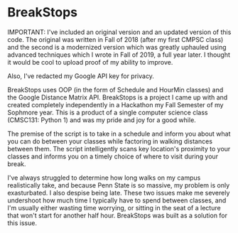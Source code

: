 # BreakStops
IMPORTANT: I've included an original version and an updated version of this code. The original was written in Fall of 2018 (after my first CMPSC class) and the second is a modernized version which was greatly uphauled using advanced techniques which I wrote in Fall of 2019, a full year later. I thought it would be cool to upload proof of my ability to improve.

Also, I've redacted my Google API key for privacy.

BreakStops uses OOP (in the form of Schedule and HourMin classes) and the Google Distance Matrix API.
BreakStops is a project I came up with and created completely independently in a Hackathon my Fall Semester of my Sophmore year. This is a product of a single computer science class (CMSC131: Python 1) and was my pride and joy for a good while. 

The premise of the script is to take in a schedule and inform you about what you can do between your classes while factoring in walking distances between them.
The script intelligently scans key location's proximity to your classes and informs you on a timely choice of where to visit during your break.

I've always struggled to determine how long walks on my campus realistically take, and because Penn State is so massive, my problem is only exasturbated. I also despise being late. These two issues make me severely undershoot how much time I typically have to spend between classes, and I'm usually either wasting time worrying, or sitting in the seat of a lecture that won't start for another half hour. BreakStops was built as a solution for this issue. 
